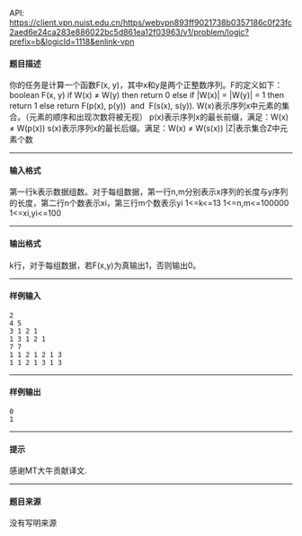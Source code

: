 API: https://client.vpn.nuist.edu.cn/https/webvpn893ff9021738b0357186c0f23fc2aed6e24ca283e886022bc5d861ea12f03963/v1/problem/logic?prefix=b&logicId=1118&enlink-vpn

#### 题目描述

你的任务是计算一个函数F(x, y)，其中x和y是两个正整数序列。F的定义如下： boolean F(x, y) if W(x) ≠ W(y) then return 0 else if |W(x)| = |W(y)| = 1 then return 1 else return F(p(x), p(y))  and  F(s(x), s(y)). W(x)表示序列x中元素的集合。（元素的顺序和出现次数将被无视） p(x)表示序列x的最长前缀，满足：W(x) ≠ W(p(x)) s(x)表示序列x的最长后缀。满足：W(x) ≠ W(s(x)) |Z|表示集合Z中元素个数

---

#### 输入格式

第一行k表示数据组数。对于每组数据，第一行n,m分别表示x序列的长度与y序列的长度，第二行n个数表示xi，第三行m个数表示yi 1<=k<=13 1<=n,m<=100000 1<=xi,yi<=100

---

#### 输出格式

k行，对于每组数据，若F(x,y)为真输出1，否则输出0。

---

#### 样例输入
```
2
4 5
3 1 2 1
1 3 1 2 1
7 7
1 1 2 1 2 1 3
1 1 2 1 3 1 3
```

---

#### 样例输出
```
0
1
```

---

#### 提示

感谢MT大牛贡献译文.

---

#### 题目来源

没有写明来源